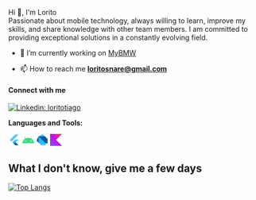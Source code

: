 Hi 👋, I'm Lorito<br>
Passionate about mobile technology, always willing to learn, improve my skills, and share knowledge with other team members. I am committed to providing exceptional solutions in a constantly evolving field.

- 🔭 I’m currently working on [MyBMW]([https://play.google.com/store/apps/details?id=co.didvacina.appvacinacao](https://play.google.com/store/apps/details?id=de.bmw.connected.mobile20.row&hl=pt_PT))

- 📫 How to reach me **loritosnare@gmail.com**

#### Connect with me
[![Linkedin: loritotiago](https://img.shields.io/badge/-loritotiago-blue?style=flat-square&logo=Linkedin&logoColor=white&link=https://www.linkedin.com/in/lorito-tiago-4439351b2/)](https://www.linkedin.com/in/lorito-tiago-4439351b2/)

**Languages and Tools:**  

<code><img height="24" src="https://raw.githubusercontent.com/github/explore/80688e429a7d4ef2fca1e82350fe8e3517d3494d/topics/flutter/flutter.png"></code>
<code><img height="24" src="https://raw.githubusercontent.com/github/explore/80688e429a7d4ef2fca1e82350fe8e3517d3494d/topics/android/android.png"></code>
<code><img height="24" src="https://raw.githubusercontent.com/github/explore/80688e429a7d4ef2fca1e82350fe8e3517d3494d/topics/dart/dart.png"></code>
<code><img height="24" src="https://raw.githubusercontent.com/github/explore/80688e429a7d4ef2fca1e82350fe8e3517d3494d/topics/kotlin/kotlin.png"></code>
 
  
 </p>

## What I don't know, give me a few days


[![Top Langs](https://github-readme-stats.vercel.app/api/top-langs/?username=LoritoTiago&layout=compact&title_color=fff&text_color=f8f8f2&hide=java&bg_color=171c24)](https://github.com/loritotiago)
